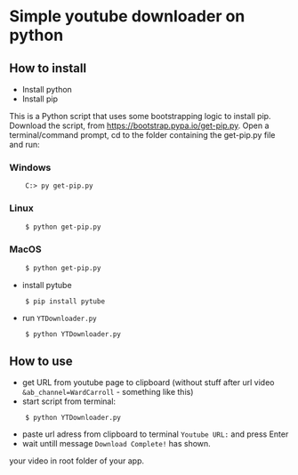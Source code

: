 # Simple youtube downloader on python

## How to install

- Install python
- Install pip

This is a Python script that uses some bootstrapping logic to install pip.
Download the script, from https://bootstrap.pypa.io/get-pip.py.
Open a terminal/command prompt, cd to the folder containing the get-pip.py file and run:

### Windows
```Shell 
    C:> py get-pip.py
```
### Linux

```bash
    $ python get-pip.py
```

### MacOS

```bash
    $ python get-pip.py
```

- install pytube

```Shell
    $ pip install pytube
```

- run `YTDownloader.py`

```Shell
    $ python YTDownloader.py
```

## How to use

- get URL from youtube page to clipboard (without stuff after url video `&ab_channel=WardCarroll` - something like this)
- start script from terminal:

```Shell
    $ python YTDownloader.py
```

- paste url adress from clipboard to terminal `Youtube URL:` and press Enter
- wait untill message `Download Complete!` has shown.

your video in root folder of your app.
